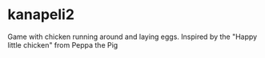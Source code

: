 # kanapeli2
Game with chicken running around and laying eggs. Inspired by the "Happy little chicken" from Peppa the Pig 
